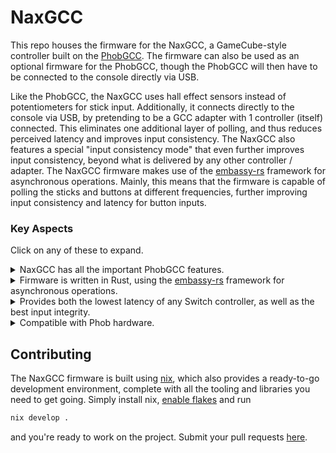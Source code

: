 # NaxGCC

This repo houses the firmware for the NaxGCC, a GameCube-style controller built on the [PhobGCC](https://github.com/PhobGCC/PhobGCC-SW). The firmware can also be used as an optional firmware for the PhobGCC, though the PhobGCC will then have to be connected to the console directly via USB.

Like the PhobGCC, the NaxGCC uses hall effect sensors instead of potentiometers for stick input. Additionally, it connects directly to the console via USB, by pretending to be a GCC adapter with 1 controller (itself) connected. This eliminates one additional layer of polling, and thus reduces perceived latency and improves input consistency. The NaxGCC also features a special "input consistency mode" that even further improves input consistency, beyond what is delivered by any other controller / adapter. The NaxGCC firmware makes use of the [embassy-rs](https://github.com/embassy-rs/embassy) framework for asynchronous operations. Mainly, this means that the firmware is capable of polling the sticks and buttons at different frequencies, further improving input consistency and latency for button inputs.

### Key Aspects

Click on any of these to expand.

<details><summary>NaxGCC has all the important PhobGCC features.</summary>

The hardware of NaxGCC is directly forked from PhobGCC's, meaning it benefits from the same improvements over a "regular" GCC, most importantly the fact that it uses hall-effect sensors instead of potentiometers for reading your stick positions.

Furthermore, large parts of its firmware have also been taken from PhobGCC's firmware, such as the snapback filter, cardinal snapping, and notch remapping to name a few. If you're used to calibrating a PhobGCC, you will have no trouble here.

</details>

<details><summary>Firmware is written in Rust, using the <a href="https://github.com/embassy-rs/embassy">embassy-rs</a> framework for asynchronous operations.</summary>

The firmware being written in Rust allows for writing much cleaner code than one would normally be used to when writing firmware in C, because Rust allows for many zero and low cost abstractions in order to enhance code readability and maintainability. Adding embassy-rs for asynchronous operations on top of that provides 2 main benefits:

1. It further improves code readability and maintainability by allowing to separate functionality on a semantic level.
2. It allows multiple tasks to be executed on the same thread, sharing their workload. Effectively, due to this, the NaxGCC can update its buttons at a ~50us (that's *micro*seconds) interval, and its sticks at a 1ms interval.

</details>

<details><summary>Provides both the lowest latency of any Switch controller, as well as the best input integrity.</summary>

Because the NaxGCC connects directly to the console via USB, it already outperforms any controller that has to go through an adapter in terms of input latency (including PhobGCC + Lossless Adapter).

Further, the NaxGCC has a special "input consistency" mode (enabled by default), which ensures a $\gt 98\%$ input accuracy, compared to $\lt 75\%$ for any other controller (worse if there is an adapter in the mix, with the exception of the Lossless Adapter).

For details on how it works, have a look at our wiki.

</details>

<details><summary>Compatible with Phob hardware.</summary>

The NaxGCC firmware is compatible with regular Phob 2.0 boards (those using an RP2040 microcontroller), since it's originally forked from the PhobGCC project. This means that if you are willing and able to slightly modify your controller shell to allow a micro USB cable to connect to your Phob board during play, you can turn your existing PhobGCC into a NaxGCC at no extra cost!

</details>

## Contributing

The NaxGCC firmware is built using [nix](https://nixos.org/download/), which also provides a ready-to-go development environment, complete with all the tooling and libraries you need to get going. Simply install nix, [enable flakes](https://nixos.wiki/wiki/Flakes) and run

```bash
nix develop .
```

and you're ready to work on the project. Submit your pull requests [here](https://git.naxdy.org/NaxdyOrg/NaxGCC-FW/pulls).
